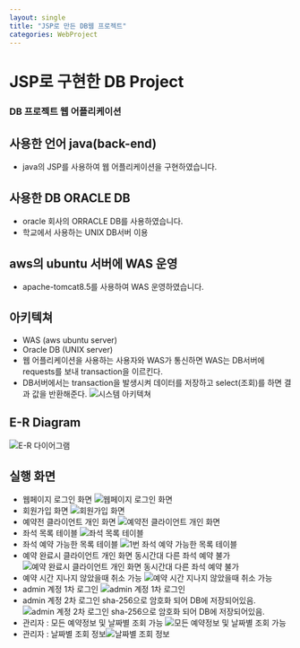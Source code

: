 ```yaml
---
layout: single
title: "JSP로 만든 DB웹 프로젝트"
categories: WebProject
---
```

# JSP로 구현한 DB Project
### DB 프로젝트 웹 어플리케이션
## 사용한 언어 java(back-end)
- java의 JSP를 사용하여 웹 어플리케이션을 구현하였습니다.

## 사용한 DB ORACLE DB
- oracle 회사의 ORRACLE DB를 사용하였습니다.
- 학교에서 사용하는 UNIX DB서버 이용

## aws의 ubuntu 서버에 WAS 운영
- apache-tomcat8.5를 사용하여 WAS 운영하였습니다.

## 아키텍쳐
- WAS (aws ubuntu server)
- Oracle DB (UNIX server)
- 웹 어플리케이션을 사용하는 사용자와 WAS가 통신하면 WAS는 DB서버에 requests를 보내 transaction을 이르킨다.
- DB서버에서는 transaction을 발생시켜 데이터를 저장하고 select(조회)를 하면 결과 값을 반환해준다.
![시스템 아키텍쳐](https://github.com/hanmin0512/my_project/assets/37041208/a7e95c6b-2387-47aa-a886-7c775393c6dd)

## E-R Diagram

![E-R 다이어그램](https://github.com/hanmin0512/my_project/assets/37041208/1aaf53c7-daa3-4e72-9635-9d0c5a73660a)

## 실행 화면
- 웹페이지 로그인 화면 ![웹페이지 로그인 화면](https://github.com/hanmin0512/my_project/assets/37041208/0f31c5e0-ef8d-44dc-b9ef-acf2c5f21fc6)
- 회원가입 화면 ![회원가입 화면](https://github.com/hanmin0512/my_project/assets/37041208/fbdd83a7-e319-4ea5-ab25-76fdf821c8bc)
- 예약전 클라이언트 개인 화면 ![예약전 클라이언트 개인 화면](https://github.com/hanmin0512/my_project/assets/37041208/5dfe4db9-87b5-4bc7-8b20-cbb283ad5d65)
- 좌석 목록 테이블 ![좌석 목록 테이블](https://github.com/hanmin0512/my_project/assets/37041208/0766d2c2-4efc-4dce-8747-31bdf69a03ef)
- 좌석 예약 가능한 목록 테이블 ![1번 좌석 예약 가능한 목록 테이블](https://github.com/hanmin0512/my_project/assets/37041208/212c9439-61b8-48e7-b0ef-a334d4b5a368)
- 예약 완료시 클라이언트 개인 화면 동시간대 다른 좌석 예약 불가 ![예약 완료시 클라이언트 개인 화면 동시간대 다른 좌석 예약 불가](https://github.com/hanmin0512/my_project/assets/37041208/184f67b5-a530-46b3-b084-13367bec3db3)
- 예약 시간 지나지 않았을때 취소 가능 ![예약 시간 지나지 않았을때 취소 가능](https://github.com/hanmin0512/my_project/assets/37041208/2f282013-88c5-4c63-9721-ac764e2bc1cd)
- admin 계정 1차 로그인 ![admin 계정 1차 로그인](https://github.com/hanmin0512/my_project/assets/37041208/5de00c02-eafe-4f75-a048-b12989c9de4d)
- admin 계정 2차 로그인 sha-256으로 암호화 되어 DB에 저장되어있음. ![admin 계정 2차 로그인 sha-256으로 암호화 되어 DB에 저장되어있음.](https://github.com/hanmin0512/my_project/assets/37041208/85bf8b2e-b963-4d46-b7a6-baebd7386081)
- 관리자 : 모든 예약정보 및 날짜별 조회 가능 ![모든 예약정보 및 날짜별 조회 가능](https://github.com/hanmin0512/my_project/assets/37041208/7c40681b-9b56-4dd9-9eb1-91553887fd39)
- 관리자 : 날짜별 조회 정보![날짜별 조회 정보](https://github.com/hanmin0512/my_project/assets/37041208/b34d0e10-3479-4599-b039-b644bc2b9631)







